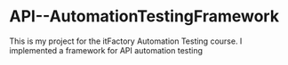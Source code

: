 # API--AutomationTestingFramework
This is my project for the itFactory Automation Testing course. I implemented a framework for API automation testing

